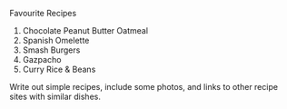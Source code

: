 Favourite Recipes

1. Chocolate Peanut Butter Oatmeal
2. Spanish Omelette 
3. Smash Burgers
4. Gazpacho
5. Curry Rice & Beans

Write out simple recipes, include some photos, and links to other recipe sites with similar dishes. 